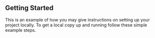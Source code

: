 <!-- GETTING STARTED -->
## Getting Started

This is an example of how you may give instructions on setting up your project locally.
To get a local copy up and running follow these simple example steps.